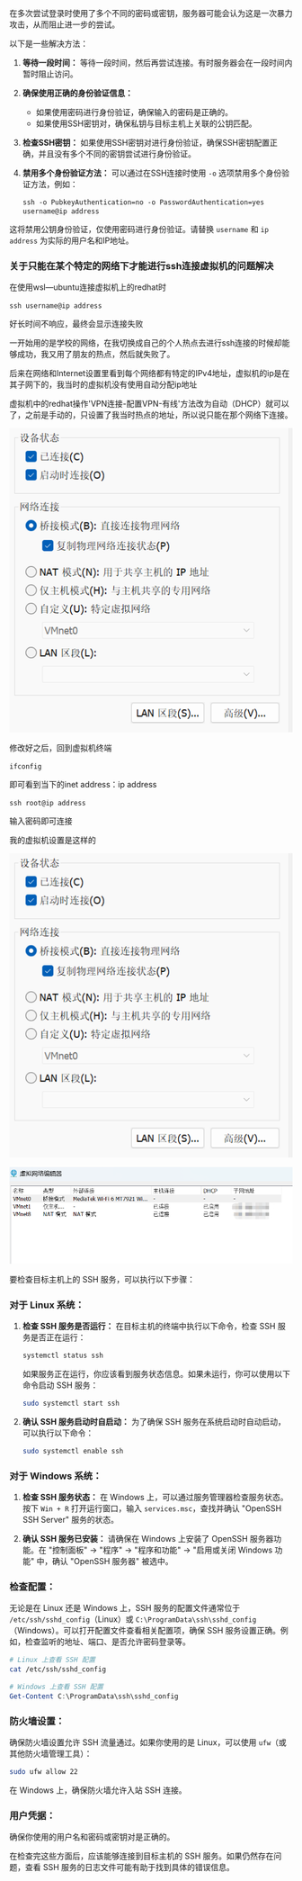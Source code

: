 在多次尝试登录时使用了多个不同的密码或密钥，服务器可能会认为这是一次暴力攻击，从而阻止进一步的尝试。

以下是一些解决方法：

1. **等待一段时间：** 等待一段时间，然后再尝试连接。有时服务器会在一段时间内暂时阻止访问。

2. **确保使用正确的身份验证信息：**

   - 如果使用密码进行身份验证，确保输入的密码是正确的。
   - 如果使用SSH密钥对，确保私钥与目标主机上关联的公钥匹配。

3. **检查SSH密钥：** 如果使用SSH密钥对进行身份验证，确保SSH密钥配置正确，并且没有多个不同的密钥尝试进行身份验证。

4. **禁用多个身份验证方法：** 可以通过在SSH连接时使用 `-o` 选项禁用多个身份验证方法，例如：

   ```
   ssh -o PubkeyAuthentication=no -o PasswordAuthentication=yes username@ip address
   ```
   
这将禁用公钥身份验证，仅使用密码进行身份验证。请替换 `username` 和 `ip address` 为实际的用户名和IP地址。



### 关于只能在某个特定的网络下才能进行ssh连接虚拟机的问题解决

在使用wsl—ubuntu连接虚拟机上的redhat时

`ssh username@ip address`

好长时间不响应，最终会显示连接失败

一开始用的是学校的网络，在我切换成自己的个人热点去进行ssh连接的时候却能够成功，我又用了朋友的热点，然后就失败了。

后来在网络和Internet设置里看到每个网络都有特定的IPv4地址，虚拟机的ip是在其子网下的，我当时的虚拟机没有使用自动分配ip地址

虚拟机中的redhat操作'VPN连接-配置VPN-有线'方法改为自动（DHCP）就可以了，之前是手动的，只设置了我当时热点的地址，所以说只能在那个网络下连接。

![image-20231121112631](联想截图_20231121112631.png)

修改好之后，回到虚拟机终端

`ifconfig`

即可看到当下的inet address：ip address

`ssh root@ip address` 

输入密码即可连接

我的虚拟机设置是这样的

![image-20231121112632507](联想截图_20231121112631.png)



![image-20231121112746004](联想截图_20231121112743.png)





要检查目标主机上的 SSH 服务，可以执行以下步骤：

### 对于 Linux 系统：

1. **检查 SSH 服务是否运行：** 在目标主机的终端中执行以下命令，检查 SSH 服务是否正在运行：

    ```bash
    systemctl status ssh
    ```

    如果服务正在运行，你应该看到服务状态信息。如果未运行，你可以使用以下命令启动 SSH 服务：

    ```bash
    sudo systemctl start ssh
    ```

2. **确认 SSH 服务启动时自启动：** 为了确保 SSH 服务在系统启动时自动启动，可以执行以下命令：

    ```bash
    sudo systemctl enable ssh
    ```

### 对于 Windows 系统：

1. **检查 SSH 服务状态：** 在 Windows 上，可以通过服务管理器检查服务状态。按下 `Win + R` 打开运行窗口，输入 `services.msc`，查找并确认 "OpenSSH SSH Server" 服务的状态。

2. **确认 SSH 服务已安装：** 请确保在 Windows 上安装了 OpenSSH 服务器功能。在 "控制面板" -> "程序" -> "程序和功能" -> "启用或关闭 Windows 功能" 中，确认 "OpenSSH 服务器" 被选中。

### 检查配置：

无论是在 Linux 还是 Windows 上，SSH 服务的配置文件通常位于 `/etc/ssh/sshd_config`（Linux）或 `C:\ProgramData\ssh\sshd_config`（Windows）。可以打开配置文件查看相关配置项，确保 SSH 服务设置正确。例如，检查监听的地址、端口、是否允许密码登录等。

```bash
# Linux 上查看 SSH 配置
cat /etc/ssh/sshd_config
```

```powershell
# Windows 上查看 SSH 配置
Get-Content C:\ProgramData\ssh\sshd_config
```

### 防火墙设置：

确保防火墙设置允许 SSH 流量通过。如果你使用的是 Linux，可以使用 `ufw`（或其他防火墙管理工具）：

```bash
sudo ufw allow 22
```

在 Windows 上，确保防火墙允许入站 SSH 连接。

### 用户凭据：

确保你使用的用户名和密码或密钥对是正确的。

在检查完这些方面后，应该能够连接到目标主机的 SSH 服务。如果仍然存在问题，查看 SSH 服务的日志文件可能有助于找到具体的错误信息。
